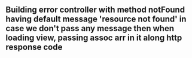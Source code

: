 ## Building error controller with method notFound having default message 'resource not found' in case we don't pass any message then when loading view, passing assoc arr in it along http response code